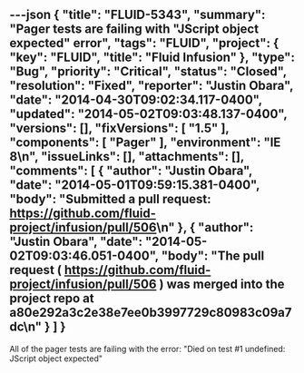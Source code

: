 ---json
{
  "title": "FLUID-5343",
  "summary": "Pager tests are failing with \"JScript object expected\" error",
  "tags": "FLUID",
  "project": {
    "key": "FLUID",
    "title": "Fluid Infusion"
  },
  "type": "Bug",
  "priority": "Critical",
  "status": "Closed",
  "resolution": "Fixed",
  "reporter": "Justin Obara",
  "date": "2014-04-30T09:02:34.117-0400",
  "updated": "2014-05-02T09:03:48.137-0400",
  "versions": [],
  "fixVersions": [
    "1.5"
  ],
  "components": [
    "Pager"
  ],
  "environment": "IE 8\n",
  "issueLinks": [],
  "attachments": [],
  "comments": [
    {
      "author": "Justin Obara",
      "date": "2014-05-01T09:59:15.381-0400",
      "body": "Submitted a pull request: <https://github.com/fluid-project/infusion/pull/506>\n"
    },
    {
      "author": "Justin Obara",
      "date": "2014-05-02T09:03:46.051-0400",
      "body": "The pull request ( <https://github.com/fluid-project/infusion/pull/506> ) was merged into the project repo at a80e292a3c2e38e7ee0b3997729c80983c09a7dc\n"
    }
  ]
}
---
All of the pager tests are failing with the error: "Died on test #1 undefined: JScript object expected"

        
